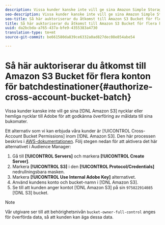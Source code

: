 ```yaml
---
description: Vissa kunder kanske inte vill ge sina Amazon Simple Storage Service (Amazon S3) åtkomst eller hemliga nycklar till Adobe för att godkänna överföring av måldata till sina bukomater.
seo-description: Vissa kunder kanske inte vill ge sina Amazon Simple Storage Service (Amazon S3) åtkomst eller hemliga nycklar till Adobe för att godkänna överföring av måldata till sina bukomater.
seo-title: Så här auktoriserar du åtkomst till Amazon S3 Bucket för flera konton för batchdestinationer
title: Så här auktoriserar du åtkomst till Amazon S3 Bucket för flera konton för batchdestinationer
uuid: da2bcbda-a765-437a-bfe9-4355383a4730
translation-type: tm+mt
source-git-commit: be661580da839ce6332a0ad827dec08e854abe54

---
```



# Så här auktoriserar du åtkomst till Amazon S3 Bucket för flera konton för batchdestinationer{#authorize-cross-account-bucket-batch}

Vissa kunder kanske inte vill ge sina [!DNL Amazon S3] nycklar eller hemliga nycklar till Adobe för att godkänna överföring av måldata till sina bukomater.

Ett alternativ som vi kan erbjuda våra kunder är [!UICONTROL Cross-Account Bucket Permissions] inom [!DNL Amazon S3]. Den här processen beskrivs i [AWS-dokumentationen](https://docs.aws.amazon.com/AmazonS3/latest/dev/example-walkthroughs-managing-access-example2.html). Följ stegen nedan för att aktivera det här alternativet i Audience Manager:

1. Gå till **[!UICONTROL Servers]** och markera **[!UICONTROL Create Server]**.
1. Markera **[!UICONTROL S3]** i den **[!UICONTROL Protocol/Credentials]** nedrullningsbara masken.
1. Markera **[!UICONTROL Use Internal Adobe Key]** alternativet.
1. Använd kundens konto och bucket-namn i [!DNL Amazon S3].
1. Se till att kunden anger kontot [!DNL Amazon S3] på sin `975822914085` [!DNL S3] bucket.

>[!NOTE]
>
>Vår utgivare ser till att behörighetsnivån `bucket-owner-full-control` anges för överförda data, så att kunden kan äga dessa data.
